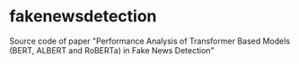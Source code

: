 # fakenewsdetection
Source code of paper "Performance Analysis of Transformer Based Models (BERT, ALBERT and RoBERTa) in Fake News Detection"

